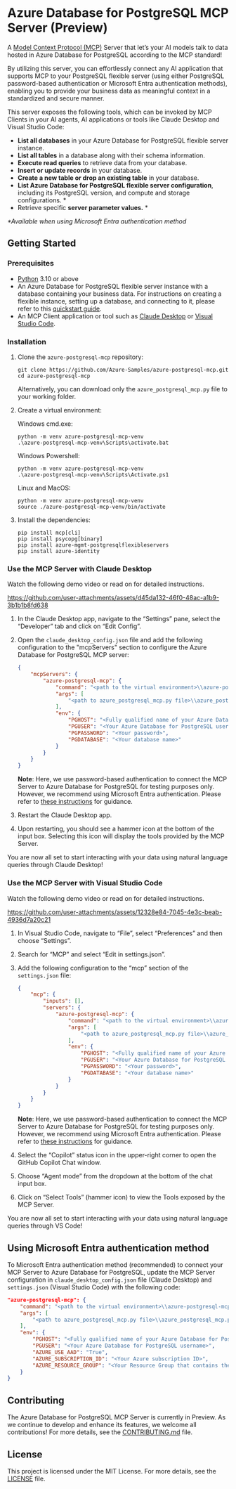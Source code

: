 # Azure Database for PostgreSQL MCP Server (Preview)

A [Model Context Protocol (MCP)](https://modelcontextprotocol.io/introduction) Server that let’s your AI models talk to data hosted in Azure Database for PostgreSQL according to the MCP standard! 

By utilizing this server, you can effortlessly connect any AI application that supports MCP to your PostgreSQL flexible server (using either PostgreSQL password-based authentication or Microsoft Entra authentication methods), enabling you to provide your business data as meaningful context in a standardized and secure manner.

This server exposes the following tools, which can be invoked by MCP Clients in your AI agents, AI applications or tools like Claude Desktop and Visual Studio Code:

- **List all databases** in your Azure Database for PostgreSQL flexible server instance.
- **List all tables** in a database along with their schema information.
- **Execute read queries** to retrieve data from your database.
- **Insert or update records** in your database.
- **Create a new table or drop an existing table** in your database.
- **List Azure Database for PostgreSQL flexible server configuration**, including its PostgreSQL version, and compute and storage configurations. *
- Retrieve specific **server parameter values.** *
  
_*Available when using Microsoft Entra authentication method_

## Getting Started

### Prerequisites

- [Python](https://www.python.org/downloads/) 3.10 or above
- An Azure Database for PostgreSQL flexible server instance with a database containing your business data. For instructions on creating a flexible instance, setting up a database, and connecting to it, please refer to this [quickstart guide](https://learn.microsoft.com/azure/postgresql/flexible-server/quickstart-create-server).
- An MCP Client application or tool such as [Claude Desktop](https://claude.ai/download) or [Visual Studio Code](https://code.visualstudio.com/download).

### Installation

1. Clone the `azure-postgresql-mcp` repository:

    ```
    git clone https://github.com/Azure-Samples/azure-postgresql-mcp.git
    cd azure-postgresql-mcp
    ```

    Alternatively, you can download only the `azure_postgresql_mcp.py` file to your working folder.

2.	Create a virtual environment:

    Windows cmd.exe:
  	```
    python -m venv azure-postgresql-mcp-venv
    .\azure-postgresql-mcp-venv\Scripts\activate.bat
    ```
    Windows Powershell:
  	```
    python -m venv azure-postgresql-mcp-venv
    .\azure-postgresql-mcp-venv\Scripts\Activate.ps1
    ```
    Linux and MacOS:
  	```
    python -m venv azure-postgresql-mcp-venv
    source ./azure-postgresql-mcp-venv/bin/activate 
    ```

4. Install the dependencies:

    ```
    pip install mcp[cli]
    pip install psycopg[binary]
    pip install azure-mgmt-postgresqlflexibleservers
    pip install azure-identity
    ```


### Use the MCP Server with Claude Desktop

Watch the following demo video or read on for detailed instructions.



https://github.com/user-attachments/assets/d45da132-46f0-48ac-a1b9-3b1b1b8fd638



1. In the Claude Desktop app, navigate to the “Settings” pane, select the “Developer” tab and click on “Edit Config”.
2. Open the `claude_desktop_config.json` file and add the following configuration to the "mcpServers" section to configure the Azure Database for PostgreSQL MCP server:

    ```json
    {
        "mcpServers": {
            "azure-postgresql-mcp": {
                "command": "<path to the virtual environment>\\azure-postgresql-mcp-venv\\Scripts\\python",
                "args": [
                    "<path to azure_postgresql_mcp.py file>\\azure_postgresql_mcp.py"
                ],
                "env": {
                    "PGHOST": "<Fully qualified name of your Azure Database for PostgreSQL instance>",
                    "PGUSER": "<Your Azure Database for PostgreSQL username>",
                    "PGPASSWORD": "<Your password>",
                    "PGDATABASE": "<Your database name>"
                }
            }        
        }
    }
    ```
    **Note**: Here, we use password-based authentication to connect the MCP Server to Azure Database for PostgreSQL for testing purposes only. However, we recommend using Microsoft Entra authentication. Please refer to [these instructions](#using-microsoft-entra-authentication-method) for guidance.
3. Restart the Claude Desktop app.
4. Upon restarting, you should see a hammer icon at the bottom of the input box. Selecting this icon will display the tools provided by the MCP Server.

You are now all set to start interacting with your data using natural language queries through Claude Desktop!

### Use the MCP Server with Visual Studio Code

Watch the following demo video or read on for detailed instructions.



https://github.com/user-attachments/assets/12328e84-7045-4e3c-beab-4936d7a20c21



1. In Visual Studio Code, navigate to “File”, select “Preferences” and then choose “Settings”.
2. Search for “MCP” and select “Edit in settings.json”.
3. Add the following configuration to the “mcp” section of the `settings.json` file:

    ```JSON
    {
        "mcp": {
            "inputs": [],
            "servers": {
                "azure-postgresql-mcp": {
                    "command": "<path to the virtual environment>\\azure-postgresql-mcp-venv\\Scripts\\python",
                    "args": [
                        "<path to azure_postgresql_mcp.py file>\\azure_postgresql_mcp.py"
                    ],
                    "env": {
                        "PGHOST": "<Fully qualified name of your Azure Database for PostgreSQL instance>",
                        "PGUSER": "<Your Azure Database for PostgreSQL username>",
                        "PGPASSWORD": "<Your password>",
                        "PGDATABASE": "<Your database name>"
                    }
                }
            }
        }
    }
    ```
    **Note**: Here, we use password-based authentication to connect the MCP Server to Azure Database for PostgreSQL for testing purposes only. However, we recommend using Microsoft Entra authentication. Please refer to [these instructions](#using-microsoft-entra-authentication-method) for guidance.
4. Select the “Copilot” status icon in the upper-right corner to open the GitHub Copilot Chat window. 
5. Choose “Agent mode” from the dropdown at the bottom of the chat input box.
5. Click on “Select Tools” (hammer icon) to view the Tools exposed by the MCP Server.

You are now all set to start interacting with your data using natural language queries through VS Code!

## Using Microsoft Entra authentication method

To Microsoft Entra authentication method (recommended) to connect your MCP Server to Azure Database for PostgreSQL, update the MCP Server configuration in `claude_desktop_config.json` file \(Claude Desktop\) and `settings.json` \(Visual Studio Code\) with the following code:

```json
"azure-postgresql-mcp": {
    "command": "<path to the virtual environment>\\azure-postgresql-mcp-venv\\Scripts\\python",
    "args": [
        "<path to azure_postgresql_mcp.py file>\\azure_postgresql_mcp.py"
    ],
    "env": {
        "PGHOST": "<Fully qualified name of your Azure Database for PostgreSQL instance>",
        "PGUSER": "<Your Azure Database for PostgreSQL username>",
        "AZURE_USE_AAD": "True",
        "AZURE_SUBSCRIPTION_ID": "<Your Azure subscription ID>",
        "AZURE_RESOURCE_GROUP": "<Your Resource Group that contains the Azure Database for PostgreSQL instance>",
    }
}
```

## Contributing
The Azure Database for PostgreSQL MCP Server is currently in Preview. As we continue to develop and enhance its features, we welcome all contributions! For more details, see the [CONTRIBUTING.md](CONTRIBUTING.md) file.

## License
This project is licensed under the MIT License. For more details, see the [LICENSE](LICENSE.md) file.

